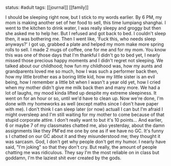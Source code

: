status: #adult 
tags: [[journal]] [[family]] 

I should be sleeping right now, but I stick to my words earlier. By 6 PM, my mom is making another set of her food to sell, this time lumpiang shanghai. I went to the kitchen to drink water, I was really sleepy and groggy but then she asked me to help her. But I refused and got back to bed. I couldn't sleep then, it was bothering me. Then I went like, 'Fuck this, who needs sleep anyways?' I got up, grabbed a plate and helped my mom make more spring rolls to sell. I made 2 mugs of coffee, one for me and for my mom. You know this was one of those days that I'm thankful I didn't go to bed yet, I nearly missed those precious happy moments and I didn't regret not sleeping. We talked about our childhood; how fun my childhood was, how my aunts and grandparents loved me so much, how I was such a performer back then, how my little brother eas a boring little kid, how my little sister is an evil being, how I remember a little bit when I wasn't a year old yet, how I cried when my mother didn't give me milk back then and many more. We had a lot of laughs, my mood kinda lifted up despite my extreme sleepiness. It went on for an hour or so, until we'd have to clean up. Now we're done, I'm done with my homeworks as well (except maths since I don't have paper with me). I don't think I can sleep later (or now) actuall I can but I'm afraid I might oversleep and I'm still waiting for my mother to come because of that stupid corporate attire. I don't really want to but it's 10 points... And earlier, 6 or maybe 7 of my classmates chatted me, also yesterday, about the damn assignments like they PM'ed me one by one as if we have no GC. It's funny s I chatted on our GC about it and they misunderstood me; they thought it was sarcasm. God, I don't get why people don't get my humor. I nearly have said, "I'm joking" so that they don't cry. But really, the amount of people chatting me was ridiculous. They say I'm the most reliable on in class but goddamn, I'm the laziest shit ever created by the gods.